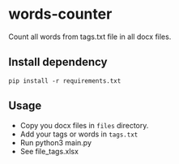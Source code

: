 # words-counter
Count all words from tags.txt file in all docx files.

## Install dependency 
```
pip install -r requirements.txt
```

## Usage
- Copy you docx files in `files` directory.
- Add your tags or words in `tags.txt`
- Run python3 main.py
- See file_tags.xlsx                                                                                                                                                                                        